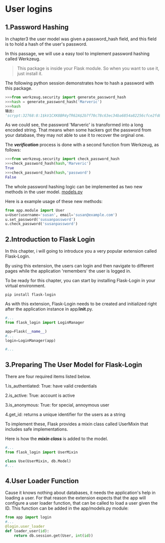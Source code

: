 # User logins
## 1.Password Hashing
In chapter3 the user model was given a password_hash field, and this field is to hold a hash of the user's password. 

In this passage, we will use a easy tool to implement password hashing called Werkzeug.
> This package is inside your Flask module. So when you want to use it, just install it.

The following python session demonstrates how to hash a password with this package.
```python
>>>from werkzeug.security import generate_password_hash
>>>hash = generate_password_hash('Marveric')
>>>hash
输出:
'scrypt:32768:8:1$kV1CXK8BR4yTR62A$2b7f70c78c63ec34ba6854a82256cfce2fd8aa23a7ee158907791a5e8f5d5100b723b15ba9ecfa7fab2a0fef278076a154063d8fa74d4e9d1f85a990c345a247'

```

As we could see, the password 'Marveric' is transformed into a long encoded string. That means when some hackers got
 the password from your database, they may not able to use it to recover the orginal one.

The ***verification*** process is done with a second function from Werkzeug, as follows:
```python
>>>from werkzeug.security import check_password_hash
>>>check_password_hash(hash,'Marveric')
True
>>>check_password_hash(hash,'password')
False
```

The whole password hashing logic can be implemented as two new methods in the user model.
[models.py](https://github.com/Fanlinfeng23/Build-a-Microblog-with-Flask/blob/main/Code/Chapter4/models.py)

Here is a example usage of these new methods:
```python
from app.module import User
u=User(username='susan', email='susan@example.com')
u.set_password('susuanpassword')
u.check_password('susanpassword')
```


## 2.Introduction to Flask Login 
In this chapter, i will going to introduce you a very popular extension called Flask-Login.

By using this extension, the users can login and then navigate to different pages while the application 'remembers'
 the user is logged in. 

To be ready for this chapter, you can start by installing Flask-Login in your virtual environment.
```shell
pip install flask-login
```

As with this extension, Flask-Login needs to be created and initialized right after the application instance in app/__init__.py. 
```python
#...
from flask_login import LoginManager

app=Flask(__name__)
#...
login=LoginManager(app)

#...

```
## 3.Preparing The User Model for Flask-Login
There are four required items listed below.

1.is_authentiated: True: have valid credentials

2.is_active:       True: account is active

3.is_anonymous:    True: for special, annoymous user

4.get_id:        returns a unique identifier for the users as a string


To implement these, Flask provides a mixin class called UserMixin that includes safe implementations.

Here is how the ***mixin class*** is added to the model.
```python
#...
from flask_login import UserMixin

class Use(UserMixin, db.Model)
#...

```
## 4.User Loader Function
Cause it knows nothing about databases, it needs the application's help in loading a user. For that reason the extension expects that the app will configure a user loader function, that can be called to load a user given the ID. This function can be added in the app/models.py module:
```python
from app import login
#...
@login.user_loader
def loader_user(id):
    return db.session.get(User, int(id))
```

